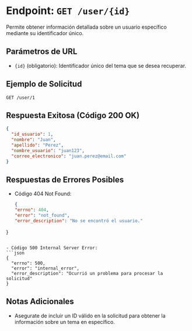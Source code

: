 # Endpoint: `GET /user/{id}`

Permite obtener información detallada sobre un usuario específico mediante su identificador único.

## Parámetros de URL
- `{id}` (obligatorio): Identificador único del tema que se desea recuperar.

## Ejemplo de Solicitud
```http
GET /user/1
```

## Respuesta Exitosa (Código 200 OK)
```json
{
  "id_usuario": 1,
  "nombre": "Juan",
  "apellido": "Perez",
  "nombre_usuario": "juan123",
  "correo_electronico": "juan.perez@email.com"
}

```

## Respuestas de Errores Posibles
- Código 404 Not Found:

  ```json
  {
  "errno": 404,
  "error": "not_found",
  "error_description": "No se encontró el usuario."
}

  ```

- Código 500 Internal Server Error:
  ```json
  {
    "errno": 500,
    "error": "internal_error",
    "error_description": "Ocurrió un problema para procesar la solicitud"
  }
  ``` 

## Notas Adicionales

- Asegurate de incluir un ID válido en la solicitud para obtener la información
  sobre un tema en específico.
